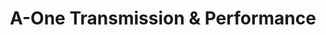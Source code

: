 ---
title: "A-One Transmission & Performance"
url: /glen-burnie/a-one-transmission-and-performance/
shop: car repair
---